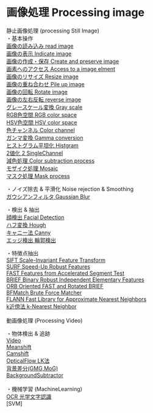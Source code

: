 # 画像処理 Processing image<br>

静止画像処理 (processing Still Image)<br>
・基本操作<br>
[画像の読み込み read image](https://github.com/xxxHAL/Processing_image/tree/master/ReadImg)<br>
[画像の表示 Indicate image](https://github.com/xxxHAL/Processing_image/tree/master/IndicateImg)<br>
[画像の作成・保存 Create and preserve image](https://github.com/xxxHAL/Processing_image/tree/master/CreateAndPreserveImg)<br>
[画素へのアクセス Access to a image elment](https://github.com/xxxHAL/Processing_image/tree/master/AccessElement)<br>
[画像のリサイズ Resize image](https://github.com/xxxHAL/Processing_image/tree/master/ResizeImg)<br> 
[画像の重ね合わせ Pile up image](https://github.com/xxxHAL/Processing_image/tree/master/PileImg)<br>
[画像の回転 Rotate image](https://github.com/xxxHAL/Processing_image/tree/master/RotateImg)<br>
[画像の左右反転 reverse image](https://github.com/xxxHAL/Processing_image/tree/master/ReverseImg)<br>
[グレースケール変換 Gray scale](https://github.com/xxxHAL/Processing_image/tree/master/GrayScale)<br>
[RGB色空間 RGB color space](https://github.com/xxxHAL/Processing_image/tree/master/RGB)<br>
[HSV色空間 HSV color space](https://github.com/xxxHAL/Processing_image/tree/master/HSV)<br>
[色チャンネル Color channel](https://github.com/xxxHAL/Processing_image/tree/master/ColorChannel)<br>
[ガンマ変換 Gamma conversion](https://github.com/xxxHAL/Processing_image/tree/master/Gamma)<br>
[ヒストグラム平坦化 Histgram](https://github.com/xxxHAL/Processing_image/tree/master/Histgram)<br>
[2値化 2 SingleChannel](https://github.com/xxxHAL/Processing_image/tree/master/SingleChannel)<br>
[減色処理 Color subtraction process](https://github.com/xxxHAL/Processing_image/tree/master/DecleaseColor)<br>
[モザイク処理 Mosaic](https://github.com/xxxHAL/Processing_image/tree/master/Mosaic)<br>
[マスク処理 Mask process](https://github.com/xxxHAL/Processing_image/tree/master/MaskProcess)<br>

・ノイズ除去 & 平滑化 Noise rejection & Smoothing<br>
 [ガウシアンフィルタ Gaussian Blur](https://github.com/xxxHAL/Processing_image/tree/master/Gaussian)<br>

・検出 & 抽出<br>
[顔検出 Facial Detection](https://github.com/xxxHAL/Processing_image/tree/master/FacialDetection)<br> 
[ハフ変換 Hough](https://github.com/xxxHAL/Processing_image/tree/master/Hough)<br>
[キャニー法 Canny](https://github.com/xxxHAL/Processing_image/tree/master/Canny)<br>
[エッジ検出 輪郭検出](https://github.com/xxxHAL/Processing_image/tree/master/Edgedetection)<br>

・特徴点抽出<br>
[SIFT Scale-Invariant Feature Transform](https://github.com/xxxHAL/Processing_image/tree/master/SIFT)<br>
[SURF Speed-Up Robust Features](https://github.com/xxxHAL/Processing_image/tree/master/SURF)<br>
[FAST Features from Accelerated Segment Test](https://github.com/xxxHAL/Processing_image/tree/master/FAST)<br>
[BRIEF Binary Robust Independent Elementary Features](https://github.com/xxxHAL/Processing_image/tree/master/BRIEF)<br>
[ORB Oriented FAST and Rotated BRIEF](https://github.com/xxxHAL/Processing_image/tree/master/ORB)<br>
[BFMatch Brute Force Matcher](https://github.com/xxxHAL/Processing_image/tree/master/BFMatch)<br>
[FLANN Fast Library for Approximate Nearest Neighbors](https://github.com/xxxHAL/Processing_image/tree/master/FLANN)<br>
[k近傍法 k-Nearest Neighbor](https://github.com/xxxHAL/processing_image/tree/master/k-NearestNeighbor)<br>
<br>
動画像処理 (Processing Video)<br>

・物体検出 & 追跡<br>
[Video](https://github.com/xxxHAL/Processing_image/tree/master/Video)<br>
[Meanshift](https://github.com/xxxHAL/Processing_image/tree/master/Meanshift)<br>
[Camshift](https://github.com/xxxHAL/Processing_image/tree/master/Camshift)<br>
[OpticalFlow LK法](https://github.com/xxxHAL/processing_image/tree/master/OpticalFlow)<br>
[背景差分(GMG,MoG)<br> BackgroundSubtractor](https://github.com/xxxHAL/processing_image/tree/master/BackgroundSubtractor)<br>
<br>
・機械学習 (MachineLearning)<br>
[OCR 光学文字認識](https://github.com/xxxHAL/processing_image/tree/master/OCR)<br>
[SVM]
